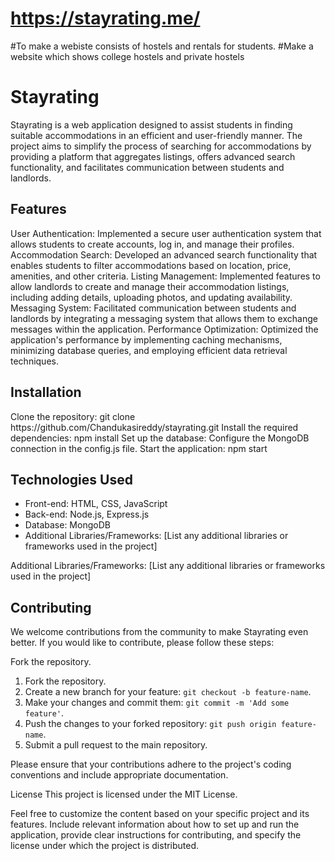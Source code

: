 # https://stayrating.me/

#To make a webiste consists of hostels and rentals for students.
 #Make a website which shows college hostels and private hostels
<h1>Stayrating</h1>
<p>Stayrating is a web application designed to assist students in finding suitable accommodations in an efficient and user-friendly manner. The project aims to simplify the process of searching for accommodations by providing a platform that aggregates listings, offers advanced search functionality, and facilitates communication between students and landlords.</p>

<h2>Features</h2>
User Authentication: Implemented a secure user authentication system that allows students to create accounts, log in, and manage their profiles.
Accommodation Search: Developed an advanced search functionality that enables students to filter accommodations based on location, price, amenities, and other criteria.
Listing Management: Implemented features to allow landlords to create and manage their accommodation listings, including adding details, uploading photos, and updating availability.
Messaging System: Facilitated communication between students and landlords by integrating a messaging system that allows them to exchange messages within the application.
Performance Optimization: Optimized the application's performance by implementing caching mechanisms, minimizing database queries, and employing efficient data retrieval techniques.
<h2>Installation</h2>
Clone the repository: git clone https://github.com/Chandukasireddy/stayrating.git
Install the required dependencies: npm install
Set up the database: Configure the MongoDB connection in the config.js file.
Start the application: npm start
<h2>Technologies Used</h2>
<ul>
    <li>Front-end: HTML, CSS, JavaScript</li>
    <li>Back-end: Node.js, Express.js</li>
    <li>Database: MongoDB</li>
    <li>Additional Libraries/Frameworks: [List any additional libraries or frameworks used in the project]</li>
  </ul>
Additional Libraries/Frameworks: [List any additional libraries or frameworks used in the project]
<h2>Contributing </h2>
We welcome contributions from the community to make Stayrating even better. If you would like to contribute, please follow these steps:

Fork the repository.
 <ol>
    <li>Fork the repository.</li>
    <li>Create a new branch for your feature: <code>git checkout -b feature-name</code>.</li>
    <li>Make your changes and commit them: <code>git commit -m 'Add some feature'</code>.</li>
    <li>Push the changes to your forked repository: <code>git push origin feature-name</code>.</li>
    <li>Submit a pull request to the main repository.</li>
  </ol>
Please ensure that your contributions adhere to the project's coding conventions and include appropriate documentation.

License
This project is licensed under the MIT License.

Feel free to customize the content based on your specific project and its features. Include relevant information about how to set up and run the application, provide clear instructions for contributing, and specify the license under which the project is distributed.
